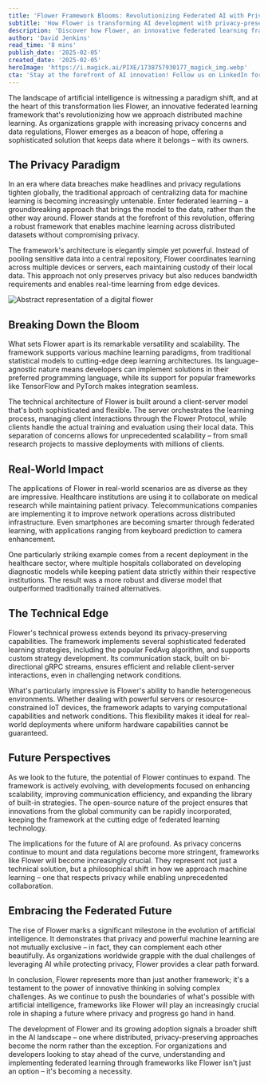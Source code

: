 ```yaml
---
title: 'Flower Framework Blooms: Revolutionizing Federated AI with Privacy-First Machine Learning'
subtitle: 'How Flower is transforming AI development with privacy-preserving federated learning'
description: 'Discover how Flower, an innovative federated learning framework, is transforming the AI landscape by enabling privacy-preserving machine learning across distributed datasets. Learn about its versatile architecture, real-world applications, and the profound implications for the future of artificial intelligence.'
author: 'David Jenkins'
read_time: '8 mins'
publish_date: '2025-02-05'
created_date: '2025-02-05'
heroImage: 'https://i.magick.ai/PIXE/1738757930177_magick_img.webp'
cta: 'Stay at the forefront of AI innovation! Follow us on LinkedIn for the latest insights on federated learning, privacy-preserving AI, and groundbreaking frameworks like Flower.'
---
```


The landscape of artificial intelligence is witnessing a paradigm shift, and at the heart of this transformation lies Flower, an innovative federated learning framework that's revolutionizing how we approach distributed machine learning. As organizations grapple with increasing privacy concerns and data regulations, Flower emerges as a beacon of hope, offering a sophisticated solution that keeps data where it belongs – with its owners.

## The Privacy Paradigm

In an era where data breaches make headlines and privacy regulations tighten globally, the traditional approach of centralizing data for machine learning is becoming increasingly untenable. Enter federated learning – a groundbreaking approach that brings the model to the data, rather than the other way around. Flower stands at the forefront of this revolution, offering a robust framework that enables machine learning across distributed datasets without compromising privacy.

The framework's architecture is elegantly simple yet powerful. Instead of pooling sensitive data into a central repository, Flower coordinates learning across multiple devices or servers, each maintaining custody of their local data. This approach not only preserves privacy but also reduces bandwidth requirements and enables real-time learning from edge devices.

![Abstract representation of a digital flower](https://i.magick.ai/PIXE/1738757930180_magick_img.webp)

## Breaking Down the Bloom

What sets Flower apart is its remarkable versatility and scalability. The framework supports various machine learning paradigms, from traditional statistical models to cutting-edge deep learning architectures. Its language-agnostic nature means developers can implement solutions in their preferred programming language, while its support for popular frameworks like TensorFlow and PyTorch makes integration seamless.

The technical architecture of Flower is built around a client-server model that's both sophisticated and flexible. The server orchestrates the learning process, managing client interactions through the Flower Protocol, while clients handle the actual training and evaluation using their local data. This separation of concerns allows for unprecedented scalability – from small research projects to massive deployments with millions of clients.

## Real-World Impact

The applications of Flower in real-world scenarios are as diverse as they are impressive. Healthcare institutions are using it to collaborate on medical research while maintaining patient privacy. Telecommunications companies are implementing it to improve network operations across distributed infrastructure. Even smartphones are becoming smarter through federated learning, with applications ranging from keyboard prediction to camera enhancement.

One particularly striking example comes from a recent deployment in the healthcare sector, where multiple hospitals collaborated on developing diagnostic models while keeping patient data strictly within their respective institutions. The result was a more robust and diverse model that outperformed traditionally trained alternatives.

## The Technical Edge

Flower's technical prowess extends beyond its privacy-preserving capabilities. The framework implements several sophisticated federated learning strategies, including the popular FedAvg algorithm, and supports custom strategy development. Its communication stack, built on bi-directional gRPC streams, ensures efficient and reliable client-server interactions, even in challenging network conditions.

What's particularly impressive is Flower's ability to handle heterogeneous environments. Whether dealing with powerful servers or resource-constrained IoT devices, the framework adapts to varying computational capabilities and network conditions. This flexibility makes it ideal for real-world deployments where uniform hardware capabilities cannot be guaranteed.

## Future Perspectives

As we look to the future, the potential of Flower continues to expand. The framework is actively evolving, with developments focused on enhancing scalability, improving communication efficiency, and expanding the library of built-in strategies. The open-source nature of the project ensures that innovations from the global community can be rapidly incorporated, keeping the framework at the cutting edge of federated learning technology.

The implications for the future of AI are profound. As privacy concerns continue to mount and data regulations become more stringent, frameworks like Flower will become increasingly crucial. They represent not just a technical solution, but a philosophical shift in how we approach machine learning – one that respects privacy while enabling unprecedented collaboration.

## Embracing the Federated Future

The rise of Flower marks a significant milestone in the evolution of artificial intelligence. It demonstrates that privacy and powerful machine learning are not mutually exclusive – in fact, they can complement each other beautifully. As organizations worldwide grapple with the dual challenges of leveraging AI while protecting privacy, Flower provides a clear path forward.

In conclusion, Flower represents more than just another framework; it's a testament to the power of innovative thinking in solving complex challenges. As we continue to push the boundaries of what's possible with artificial intelligence, frameworks like Flower will play an increasingly crucial role in shaping a future where privacy and progress go hand in hand.

The development of Flower and its growing adoption signals a broader shift in the AI landscape – one where distributed, privacy-preserving approaches become the norm rather than the exception. For organizations and developers looking to stay ahead of the curve, understanding and implementing federated learning through frameworks like Flower isn't just an option – it's becoming a necessity.